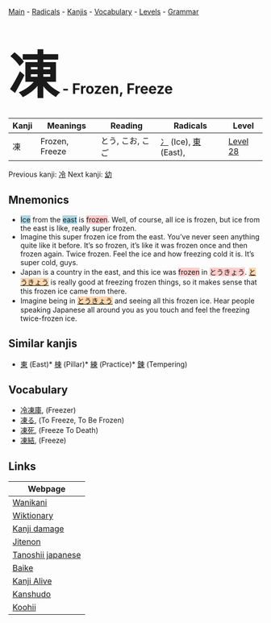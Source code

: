 <style> bigfont {font-size: 100px}</style>
[Main](../index.md) -
[Radicals](../radicals.md) -
[Kanjis](../kanjis.md) -
[Vocabulary](../vocabulary.md) -
[Levels](../levels.md) -
[Grammar](../grammar.md)
# <bigfont> 凍</bigfont> - Frozen, Freeze 

| Kanji | Meanings | Reading | Radicals | Level |
| --- | --- | --- | --- | --- |
| 凍 | Frozen, Freeze | とう, こお, こご | [冫](../radicals/冫.md) (Ice), [東](../radicals/東.md) (East),  | [Level 28](../levels/wk_level28.md) |

Previous kanji: [冷](冷.md) Next kanji: [幼](幼.md) 

## Mnemonics
 * <span style="background-color:#ADD8E6"> Ice</span> from the <span style="background-color:#ADD8E6"> east</span> is <span style="background-color:#ffcccb"> frozen</span>. Well, of course, all ice is frozen, but ice from the east is like, really super frozen.
* Imagine this super frozen ice from the east. You’ve never seen anything quite like it before. It’s so frozen, it’s like it was frozen once and then frozen again. Twice frozen. Feel the ice and how freezing cold it is. It’s super cold, guys.
* Japan is a country in the east, and this ice was <span style="background-color:#ffcccb"> frozen</span> in <span style="background-color:#ffcccb"> とうきょう</span>. <span style="background-color:#fed8b1"> [とうきょう](https://jisho.org/search/とうきょう)</span> is really good at freezing frozen things, so it makes sense that this frozen ice came from there.
* Imagine being in <span style="background-color:#fed8b1"> [とうきょう](https://jisho.org/search/とうきょう)</span> and seeing all this frozen ice. Hear people speaking Japanese all around you as you touch and feel the freezing twice-frozen ice.


## Similar kanjis
 * [東](東.md) (East)* [棟](棟.md) (Pillar)* [練](練.md) (Practice)* [錬](錬.md) (Tempering)


## Vocabulary
 * [冷凍庫](../vocabulary/凍.md), (Freezer)
* [凍る](../vocabulary/凍.md), (To Freeze, To Be Frozen)
* [凍死](../vocabulary/凍.md), (Freeze To Death)
* [凍結](../vocabulary/凍.md), (Freeze)



## Links 

| Webpage |
| --- |
| [Wanikani          ](https://www.wanikani.com/kanji/凍) |
| [Wiktionary        ](https://en.wiktionary.org/wiki/凍) |
| [Kanji damage      ](http://www.kanjidamage.com/kanji/search?utf8=✓&q=凍) |
| [Jitenon           ](https://jitenon.com/kanji/凍) |
| [Tanoshii japanese ](https://www.tanoshiijapanese.com/dictionary/kanji.cfm?k=凍) |
| [Baike             ](https://baike.baidu.com/item/凍) |
| [Kanji Alive       ](https://app.kanjialive.com/凍) |
| [Kanshudo          ](https://www.kanshudo.com/searchmn?q=凍) |
| [Koohii            ](https://kanji.koohii.com/study/kanji/凍) |
